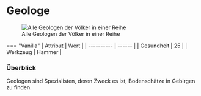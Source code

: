 # Geologe

<figure><img src="../../assets/Geolineup.png" alt="Alle Geologen der Völker in einer Reihe"><figcaption>Alle Geologen der Völker in einer Reihe</figcaption></figure>


=== "Vanilla"
	| Attribut   | Wert   |
	| ---------- | ------ |
	| Gesundheit | 25     |
	| Werkzeug   | Hammer |



### Überblick

Geologen sind Spezialisten, deren Zweck es ist, Bodenschätze in Gebirgen zu finden.
